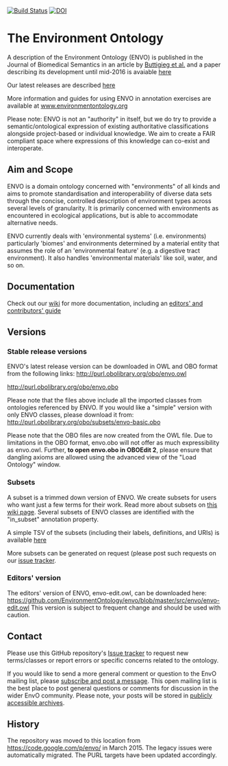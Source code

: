 [![Build Status](https://travis-ci.org/EnvironmentOntology/envo.svg?branch=master)](https://travis-ci.org/EnvironmentOntology/envo)
[![DOI](https://zenodo.org/badge/13996/EnvironmentOntology/envo.svg)](https://zenodo.org/badge/latestdoi/13996/EnvironmentOntology/envo)

# The Environment Ontology


A description of the Environment Ontology (ENVO) is published in the Journal of Biomedical Semantics in an article by [Buttigieg et al.](http://dx.doi.org/10.1186/2041-1480-4-43) and a paper describing its development until mid-2016 is avaiable [here](http://dx.doi.org/10.1186/s13326-016-0097-6) 

Our latest releases are described [here](https://github.com/EnvironmentOntology/envo/releases)

More information and guides for using ENVO in annotation exercises are available at www.environmentontology.org

Please note: ENVO is not an "authority" in itself, but we do try to provide a semantic/ontological expression of existing authoritative classifications alongside project-based or individual knowledge. We aim to create a FAIR compliant space where expressions of this knowledge can co-exist and interoperate. 

## Aim and Scope

ENVO is a domain ontology concerned with "environments" of all kinds and aims to promote standardisation and interoperability of diverse data sets through the concise, controlled description of environment types across several levels of granularity. It is primarily concerned with environments as encountered in ecological applications, but is able to accommodate alternative needs.

ENVO currently deals with 'environmental systems' (i.e. environments) particularly 'biomes' and environments determined by a material entity that assumes the role of an 'environmental feature' (e.g. a digestive tract environment). It also handles 'environmental materials' like soil, water, and so on. 

## Documentation

Check out our [wiki](https://github.com/EnvironmentOntology/envo/wiki) for more documentation, including an [editors' and contributors' guide](https://github.com/EnvironmentOntology/envo/wiki/Adding-classes-to-ENVO)

## Versions
### Stable release versions
ENVO's latest release version can be downloaded in OWL and OBO format from the following links:
http://purl.obolibrary.org/obo/envo.owl

http://purl.obolibrary.org/obo/envo.obo

Please note that the files above include all the imported classes from ontologies referenced by ENVO. If you would like a "simple" version with only ENVO classes, please download it from:
http://purl.obolibrary.org/obo/subsets/envo-basic.obo

Please note that the OBO files are now created from the OWL file. Due to limitations in the OBO format, envo.obo will not offer as much expressibility as envo.owl. Further, **to open envo.obo in OBOEdit 2**, please ensure that dangling axioms are allowed using the advanced view of the "Load Ontology" window.

### Subsets
A subset is a trimmed down version of ENVO. We create subsets for users who want just a few terms for their work. Read more about subsets on [this wiki page](https://github.com/EnvironmentOntology/envo/wiki/Subsets). Several subsets of ENVO classes are identified with the "in_subset" annotation property.

A simple TSV of the subsets (including their labels, definitions, and URIs) is available [here](https://github.com/EnvironmentOntology/envo/blob/master/src/envo/reports/envo-subsetTable.tsv)

More subsets can be generated on request (please post such requests on our [issue tracker](https://github.com/EnvironmentOntology/envo/issues).

### Editors' version
The editors' version of ENVO, envo-edit.owl, can be downloaded here:
https://github.com/EnvironmentOntology/envo/blob/master/src/envo/envo-edit.owl
This version is subject to frequent change and should be used with caution.

## Contact
Please use this GitHub repository's [Issue tracker](https://github.com/EnvironmentOntology/envo/issues) to request new terms/classes or report errors or specific concerns related to the ontology.

If you would like to send a more general comment or question to the EnvO mailing list, please [subscribe and post a message](https://lists.sourceforge.net/lists/listinfo/obo-envo). This open mailing list is the best place to post general questions or comments for discussion in the wider EnvO community. Please note, your posts will be stored in [publicly accessible archives](http://sourceforge.net/mailarchive/forum.php?forum_name=obo-envo).


## History
The repository was moved to this location from https://code.google.com/p/envo/ in March 2015. The legacy issues were automatically migrated. The PURL targets have been updated accordingly.
